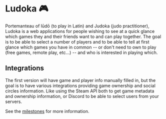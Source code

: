 # Ludoka :video_game:

Portemanteau of lūdō (to play in Latin) and Judoka (judo practitioner), Ludoka is a web applications for people wishing to see at a quick glance which games they and their friends want to and can play together. The goal is to be able to select a number of players and to be able to tell at first glance which games you have in common -- or don't need to own to play (free games, remote play, etc…) -- and who is interested in playing which.

## Integrations

The first version will have game and player info manually filled in, but the goal is to have various integrations providing game ownership and social circles information. Like using the Steam API both to get game metadata and ownership information, or Discord to be able to select users from your servers.

See the [milestones](https://github.com/compilin/ludoka/milestones) for more information.